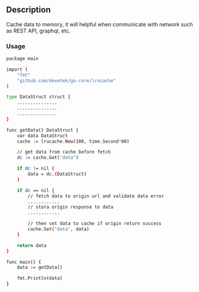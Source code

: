 ## Description

Cache data to memory, it will helpful when communicate with network such as REST API, graphql, etc.

### Usage

```sh
package main

import (
    "fmt"
	"github.com/devetek/go-core/lrucache"
)

type DataStruct struct {
    ...............
    ...............
    ...............
}

func getData() DataStruct {
    var data DataStruct
    cache := lrucache.New(100, time.Second*60)

    // get data from cache before fetch
    dc := cache.Get("data")

    if dc != nil {
		data = dc.(DataStruct)
	}

    if dc == nil {
        // fetch data to origin url and validate data error
        ............
        // stora origin response to data
        ............

        // then set data to cache if origin return success
        cache.Set("data", data)
    }

    return data
}

func main() {
    data := getData()

    fmt.Println(data)
}

```
